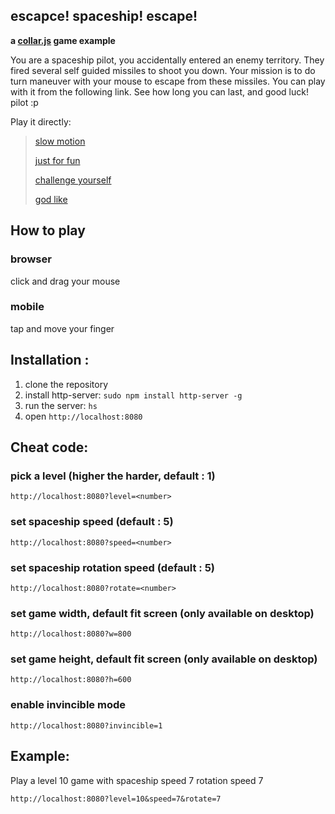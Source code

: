 ## escapce! spaceship! escape!
**a [collar.js](http://collarjs.com) game example**

You are a spaceship pilot, you accidentally entered an enemy territory. They fired several self guided missiles to shoot you down. Your mission is to do turn maneuver with your mouse to escape from these missiles. You can play with it from the following link. See how long you can last, and good luck! pilot :p

Play it directly:
> [slow motion](http://collarjs.com/examples/spaceship/index.html)
>
> [just for fun](http://collarjs.com/examples/spaceship/index.html?level=4&rotate=7)
>
> [challenge yourself](http://collarjs.com/examples/spaceship/index.html?level=10)
>
> [god like](http://collarjs.com/examples/spaceship/index.html?level=10&invincible=1&speed=10&rotate=7)

## How to play

### browser
click and drag your mouse

### mobile
tap and move your finger

## Installation :

1. clone the repository
2. install http-server: `sudo npm install http-server -g`
3. run the server: `hs`
4. open `http://localhost:8080`

## Cheat code:

### pick a level (higher the harder, default : 1)

`http://localhost:8080?level=<number>`

### set spaceship speed (default : 5)

`http://localhost:8080?speed=<number>`

### set spaceship rotation speed (default : 5)

`http://localhost:8080?rotate=<number>`

### set game width, default fit screen (only available on desktop)

`http://localhost:8080?w=800`

### set game height, default fit screen (only available on desktop)

`http://localhost:8080?h=600`

### enable invincible mode

`http://localhost:8080?invincible=1`


## Example:

Play a level 10 game with spaceship speed 7 rotation speed 7

`http://localhost:8080?level=10&speed=7&rotate=7`
